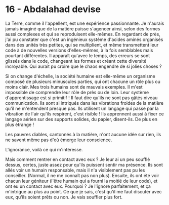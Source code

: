 # 16 - Abdalahad devise

La Terre, comme il l'appellent, est une expérience passionnante.
Je n'aurais jamais imaginé que de la matière puisse s'agencer ainsi, selon des formes aussi complexes et qui se reproduisent elle-mêmes.
En regardant de près, j'ai pu constater que c'est un ingénieux système d'acides aminés organisés dans des unités très petites, qui se multiplient, et même transmettent leur code à de nouvelles versions d'elles-mêmes, à la fois semblables mais pourtant différentes.
Il apparaît qu'avec le temps, des erreurs se sont glissés dans le code, changeant les formes et créant cette diversité incroyable.
Qui aurait pu croire que le chaos engendre de si jolies choses ?

Si on change d'échelle, la société humaine est elle-même un organisme composé de plusieurs minuscules parties, qui ont chacune un rôle plus ou moins clair.
Mes trois humains sont de mauvais exemples.
Il m'est impossible de comprendre leur rôle de près ou de loin.
Leur système d'apprentissage est si primitif !
Il faut dire qu'ils ne sont pas gâtés niveau communication.
Ils sont si intriqués dans les vibrations froides de la matière qu'il ne m'entendent presque pas.
Ils utilisent un langage qui passe par la vibration de l'air qu'ils respirent, c'est risible !
Ils apprennent aussi à fixer ce langage aérien sur des supports solides, du papier, disent-ils.
De plus en plus étrange !

Les pauvres diables, cantonnés à la matière, n'ont aucune idée sur rien, ils ne savent même pas d'où émerge leur conscience.

L'ignorance, voilà ce qui m'intéresse.

Mais comment rentrer en contact avec eux ?
Je leur ai un peu soufflé dessus, certes, juste assez pour qu'ils puissent sentir ma présence.
Ils sont allés voir un humain responsable, mais il n'a visiblement pas pu les conseiller.
(Normal, il ne me connaît pas non plus).
Ensuite, ils ont été voir chacun leur géniteur (l'être humain qui a fourni la moitié de leur code), et ont eu un contact avec eux.
Pourquoi ?
Je l'ignore parfaitement, et ça m'intrigue au plus au point.
Ce que je sais, c'est qu'il me faut discuter avec eux, qu'ils soient prêts ou non.
Je vais souffler plus fort.
